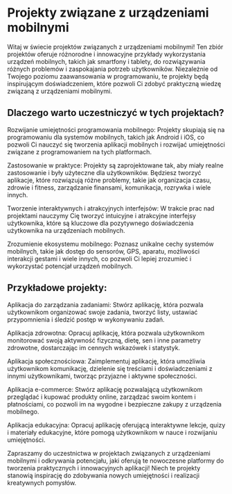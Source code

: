 # Projekty związane z urządzeniami mobilnymi
Witaj w świecie projektów związanych z urządzeniami mobilnymi! Ten zbiór projektów oferuje różnorodne i innowacyjne przykłady wykorzystania urządzeń mobilnych, takich jak smartfony i tablety, do rozwiązywania różnych problemów i zaspokajania potrzeb użytkowników. Niezależnie od Twojego poziomu zaawansowania w programowaniu, te projekty będą inspirującym doświadczeniem, które pozwoli Ci zdobyć praktyczną wiedzę związaną z urządzeniami mobilnymi.

## Dlaczego warto uczestniczyć w tych projektach?
Rozwijanie umiejętności programowania mobilnego: Projekty skupiają się na programowaniu dla systemów mobilnych, takich jak Android i iOS, co pozwoli Ci nauczyć się tworzenia aplikacji mobilnych i rozwijać umiejętności związane z programowaniem na tych platformach.

Zastosowanie w praktyce: Projekty są zaprojektowane tak, aby miały realne zastosowanie i były użyteczne dla użytkowników. Będziesz tworzyć aplikacje, które rozwiązują różne problemy, takie jak organizacja czasu, zdrowie i fitness, zarządzanie finansami, komunikacja, rozrywka i wiele innych.

Tworzenie interaktywnych i atrakcyjnych interfejsów: W trakcie prac nad projektami nauczymy Cię tworzyć intuicyjne i atrakcyjne interfejsy użytkownika, które są kluczowe dla pozytywnego doświadczenia użytkownika na urządzeniach mobilnych.

Zrozumienie ekosystemu mobilnego: Poznasz unikalne cechy systemów mobilnych, takie jak dostęp do sensorów, GPS, aparatu, możliwości interakcji gestami i wiele innych, co pozwoli Ci lepiej zrozumieć i wykorzystać potencjał urządzeń mobilnych.

## Przykładowe projekty:
Aplikacja do zarządzania zadaniami: Stwórz aplikację, która pozwala użytkownikom organizować swoje zadania, tworzyć listy, ustawiać przypomnienia i śledzić postęp w wykonywaniu zadań.

Aplikacja zdrowotna: Opracuj aplikację, która pozwala użytkownikom monitorować swoją aktywność fizyczną, dietę, sen i inne parametry zdrowotne, dostarczając im cennych wskazówek i statystyk.

Aplikacja społecznościowa: Zaimplementuj aplikację, która umożliwia użytkownikom komunikację, dzielenie się treściami i doświadczeniami z innymi użytkownikami, tworząc przyjazne i aktywne społeczności.

Aplikacja e-commerce: Stwórz aplikację pozwalającą użytkownikom przeglądać i kupować produkty online, zarządzać swoim kontem i płatnościami, co pozwoli im na wygodne i bezpieczne zakupy z urządzenia mobilnego.

Aplikacja edukacyjna: Opracuj aplikację oferującą interaktywne lekcje, quizy i materiały edukacyjne, które pomogą użytkownikom w nauce i rozwijaniu umiejętności.

Zapraszamy do uczestnictwa w projektach związanych z urządzeniami mobilnymi i odkrywania potencjału, jaki oferują te nowoczesne platformy do tworzenia praktycznych i innowacyjnych aplikacji! Niech te projekty stanowią inspirację do zdobywania nowych umiejętności i realizacji kreatywnych pomysłów.
